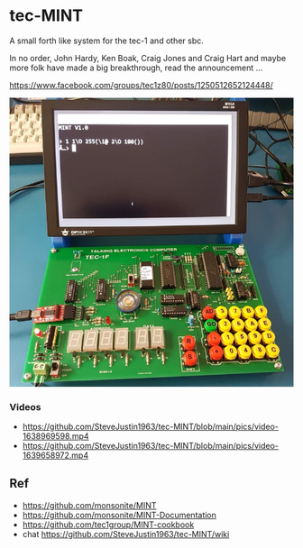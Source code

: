 # tec-MINT
A small forth like system for the tec-1 and other sbc.

In no order, John Hardy, Ken Boak, Craig Jones and Craig Hart and maybe more folk have made a big breakthrough, read the announcement ...

https://www.facebook.com/groups/tec1z80/posts/1250512652124448/ 

![](https://github.com/SteveJustin1963/tec-MINT/blob/main/pics/263565308_1147844542415783_7150078760328965579_n.jpg)

### Videos
- https://github.com/SteveJustin1963/tec-MINT/blob/main/pics/video-1638969598.mp4
- https://github.com/SteveJustin1963/tec-MINT/blob/main/pics/video-1639658972.mp4


## Ref
- https://github.com/monsonite/MINT
- https://github.com/monsonite/MINT-Documentation
- https://github.com/tec1group/MINT-cookbook
- chat https://github.com/SteveJustin1963/tec-MINT/wiki
